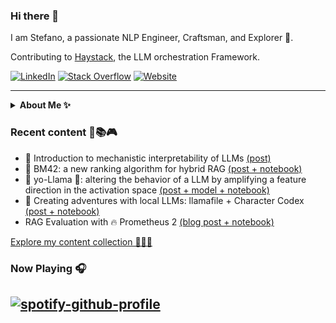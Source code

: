 ### Hi there 👋

I am Stefano, a passionate  NLP Engineer, Craftsman, and Explorer 🧭.

Contributing to [Haystack](https://github.com/deepset-ai/haystack), the LLM orchestration Framework.

<p align="left">
  <a href="https://www.linkedin.com/in/stefano-fiorucci/"><img alt="LinkedIn" title="LinkedIn"src="https://img.shields.io/badge/linkedin-%230077B5.svg?&style=for-the-badge&logo=linkedin&logoColor=white"></a>
    <a href="https://stackoverflow.com/users/10883094/stefano-fiorucci-anakin87/"><img alt="Stack Overflow" title="Stack Overflow"src="https://img.shields.io/badge/-Stackoverflow-FE7A16?style=for-the-badge&logo=stack-overflow&logoColor=white"></a>
   <a href="https://stefano-fiorucci.netlify.app/"><img alt="Website" title="Website" src="https://img.shields.io/badge/💻-website-informational?style=for-the-badge&labelColor=blue"></a>   
</p>

<hr/>
<details><summary><strong>About Me ✨</strong></summary>
  
💫 Structural Engineer turned Software Engineer with a **passion** for exploring the realms of Machine Learning and Natural Language Processing.

🔍 Formerly at 01S for 5 years, I specialized in information extraction and retrieval from unstructured documents, making valuable information accessible to Italian citizens.

💙 Currently, I am proud to be part of deepset, contributing to [Haystack](https://github.com/deepset-ai/haystack), the open-source LLM Framework 🏗️. I enjoy engaging with a vibrant community of users and contributors.
  
In my spare time:
* I often take meditative walks :walking:
* I dedicate myself to social volunteering :star:
* I am part of a theatre group, I read, I watch films... :art:
</details>

### Recent content 🧪📚🎮
<!--content start-->
- 🌉 Introduction to mechanistic interpretability of LLMs [(post)](https://www.linkedin.com/posts/stefano-fiorucci_interpretability-gemma-largelanguagemodels-activity-7224679002207100929-asSk)
- 🔎 BM42: a new ranking algorithm for hybrid RAG [(post + notebook)](https://www.linkedin.com/posts/stefano-fiorucci_haystack-rag-informationretrieval-activity-7214561252361007105-4nSi)
- 🎤 yo-Llama 🦙: altering the behavior of a LLM by amplifying a feature direction in the activation space [(post + model + notebook)](https://www.linkedin.com/posts/stefano-fiorucci_llm-interpretability-genai-activity-7213443953486925824-bxfg)
- 🌌 Creating adventures with local LLMs: llamafile + Character Codex [(post + notebook)](https://www.linkedin.com/posts/stefano-fiorucci_haystack-llm-largelanguagemodels-activity-7211717437388460033-m6bS)
- RAG Evaluation with 🔥 Prometheus 2 [(blog post + notebook)](https://haystack.deepset.ai/blog/rag-evaluation-with-prometheus-2)
<!--content end-->

[Explore my content collection 🧩🧩🧩](https://github.com/anakin87/content-collection)

### Now Playing 🎧
[![spotify-github-profile](https://spotify-github-profile.kittinanx.com/api/view?uid=11144145828&cover_image=true&theme=novatorem&bar_color=634eb1&bar_color_cover=false)](https://open.spotify.com/user/11144145828)
<br/>
---
<!--
**anakin87/anakin87** is a ✨ _special_ ✨ repository because its `README.md` (this file) appears on your GitHub profile.

Here are some ideas to get you started:

- 🔭 I’m currently working on ...
- 🌱 I’m currently learning ...
- 👯 I’m looking to collaborate on ...
- 🤔 I’m looking for help with ...
- 💬 Ask me about ...
- 📫 How to reach me: ...
- 😄 Pronouns: ...
- ⚡ Fun fact: ...
-->
